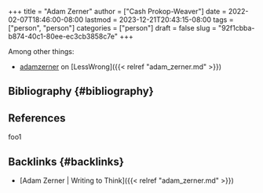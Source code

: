 +++
title = "Adam Zerner"
author = ["Cash Prokop-Weaver"]
date = 2022-02-07T18:46:00-08:00
lastmod = 2023-12-21T20:43:15-08:00
tags = ["person", "person"]
categories = ["person"]
draft = false
slug = "92f1cbba-b874-40c1-80ee-ec3cb3858c7e"
+++

Among other things:

-   [adamzerner](https://www.lesswrong.com/users/adamzerner) on [LessWrong]({{< relref "adam_zerner.md" >}})


## Bibliography {#bibliography}

## References

<style>.csl-entry{text-indent: -1.5em; margin-left: 1.5em;}</style><div class="csl-bib-body">
</div>

foo1


## Backlinks {#backlinks}

-   [Adam Zerner | Writing to Think]({{< relref "adam_zerner.md" >}})
